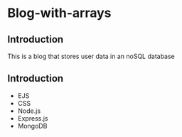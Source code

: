 # Blog-with-arrays

## Introduction

This is a blog that stores user data in an noSQL database

## Introduction

- EJS
- CSS
- Node.js
- Express.js
- MongoDB
